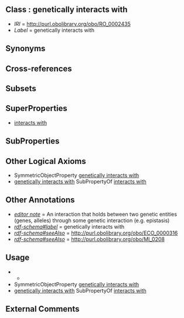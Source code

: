 
## Class : genetically interacts with

 * *IRI* = http://purl.obolibrary.org/obo/RO_0002435
 * *Label* = genetically interacts with

## Synonyms


## Cross-references


## Subsets


## SuperProperties

 * [interacts with](../../RO/34/RO_0002434.md)

## SubProperties


## Other Logical Axioms

 * SymmetricObjectProperty [genetically interacts with](../../RO/35/RO_0002435.md)
 * [genetically interacts with](../../RO/35/RO_0002435.md) SubPropertyOf [interacts with](../../RO/34/RO_0002434.md)

## Other Annotations

 * *[editor note](../../IAO/16/IAO_0000116.md)* = An interaction that holds between two genetic entities (genes, alleles) through some genetic interaction (e.g. epistasis)
 * *[rdf-schema#label](../../el/rdf-schema#label.md)* = genetically interacts with
 * *[rdf-schema#seeAlso](../../so/rdf-schema#seeAlso.md)* = http://purl.obolibrary.org/obo/ECO_0000316
 * *[rdf-schema#seeAlso](../../so/rdf-schema#seeAlso.md)* = http://purl.obolibrary.org/obo/MI_0208

## Usage

 * -
 * SymmetricObjectProperty [genetically interacts with](../../RO/35/RO_0002435.md)
 * [genetically interacts with](../../RO/35/RO_0002435.md) SubPropertyOf [interacts with](../../RO/34/RO_0002434.md)

## External Comments

